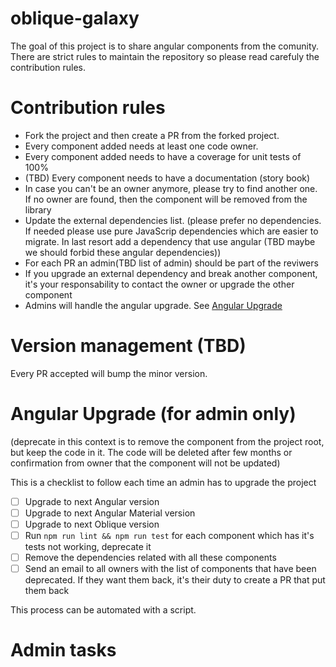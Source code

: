 # oblique-galaxy

The goal of this project is to share angular components from the comunity. There are strict rules to maintain the repository so please read carefuly the contribution rules.

# Contribution rules

* Fork the project and then create a PR from the forked project.
* Every component added needs at least one code owner.
* Every component added needs to have a coverage for unit tests of 100%
* (TBD) Every component needs to have a documentation (story book)
* In case you can't be an owner anymore, please try to find another one. If no owner are found, then the component will be removed from the library
* Update the external dependencies list. (please prefer no dependencies. If needed please use pure JavaScrip dependencies which are easier to migrate. In last resort add a dependency that use angular (TBD maybe we should forbid these angular dependencies)) 
* For each PR an admin(TBD list of admin) should be part of the reviwers
* If you upgrade an external dependency and break another component, it's your responsability to contact the owner or upgrade the other component
* Admins will handle the angular upgrade. See [Angular Upgrade](#angular-upgrade-for-admin-only)

# Version management (TBD)

Every PR accepted will bump the minor version.

# Angular Upgrade (for admin only)

(deprecate in this context is to remove the component from the project root, but keep the code in it. The code will be deleted after few months or confirmation from owner that the component will not be updated)

This is a checklist to follow each time an admin has to upgrade the project

* [ ] Upgrade to next Angular version
* [ ] Upgrade to next Angular Material version
* [ ] Upgrade to next Oblique version
* [ ] Run `npm run lint && npm run test` for each component which has it's tests not working, deprecate it
* [ ] Remove the dependencies related with all these components
* [ ] Send an email to all owners with the list of components that have been deprecated. If they want them back, it's their duty to create a PR that put them back

This process can be automated with a script. 

# Admin tasks

